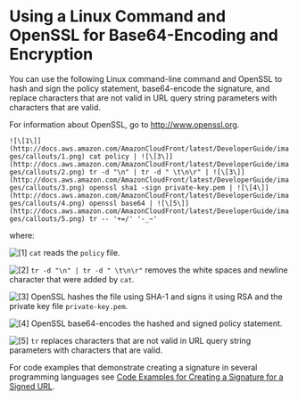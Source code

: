 # Using a Linux Command and OpenSSL for Base64\-Encoding and Encryption<a name="private-content-linux-openssl"></a>

You can use the following Linux command\-line command and OpenSSL to hash and sign the policy statement, base64\-encode the signature, and replace characters that are not valid in URL query string parameters with characters that are valid\.

For information about OpenSSL, go to [http://www\.openssl\.org](http://www.openssl.org)\.

`![\[1\]](http://docs.aws.amazon.com/AmazonCloudFront/latest/DeveloperGuide/images/callouts/1.png) cat policy | ![\[3\]](http://docs.aws.amazon.com/AmazonCloudFront/latest/DeveloperGuide/images/callouts/2.png) tr -d "\n" | tr -d " \t\n\r" | ![\[3\]](http://docs.aws.amazon.com/AmazonCloudFront/latest/DeveloperGuide/images/callouts/3.png) openssl sha1 -sign private-key.pem | ![\[4\]](http://docs.aws.amazon.com/AmazonCloudFront/latest/DeveloperGuide/images/callouts/4.png) openssl base64 | ![\[5\]](http://docs.aws.amazon.com/AmazonCloudFront/latest/DeveloperGuide/images/callouts/5.png) tr -- '+=/' '-_~' `

where:

![\[1\]](http://docs.aws.amazon.com/AmazonCloudFront/latest/DeveloperGuide/images/callouts/1.png) `cat` reads the `policy` file\.

![\[2\]](http://docs.aws.amazon.com/AmazonCloudFront/latest/DeveloperGuide/images/callouts/2.png) `tr -d "\n" | tr -d " \t\n\r"` removes the white spaces and newline character that were added by `cat`\.

![\[3\]](http://docs.aws.amazon.com/AmazonCloudFront/latest/DeveloperGuide/images/callouts/3.png) OpenSSL hashes the file using SHA\-1 and signs it using RSA and the private key file `private-key.pem`\.

![\[4\]](http://docs.aws.amazon.com/AmazonCloudFront/latest/DeveloperGuide/images/callouts/4.png) OpenSSL base64\-encodes the hashed and signed policy statement\.

![\[5\]](http://docs.aws.amazon.com/AmazonCloudFront/latest/DeveloperGuide/images/callouts/5.png) `tr` replaces characters that are not valid in URL query string parameters with characters that are valid\.

For code examples that demonstrate creating a signature in several programming languages see [Code Examples for Creating a Signature for a Signed URL](PrivateCFSignatureCodeAndExamples.md)\.